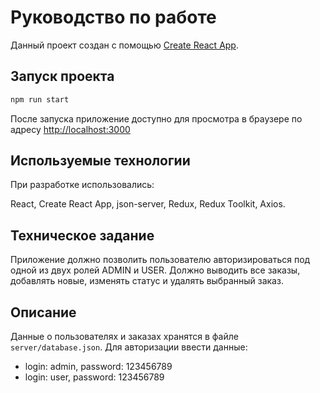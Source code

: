 # Руководство по работе

Данный проект создан с помощью [Create React App](https://github.com/facebook/create-react-app).

## Запуск проекта

```bash
npm run start
```

После запуска приложение доступно для просмотра в браузере по адресу [http://localhost:3000](http://localhost:3000)

## Используемые технологии

При разработке использовались:

React, Create React App, json-server, Redux, Redux Toolkit, Axios.

## Техническое задание

Приложение должно позволить пользователю авторизироваться под одной из двух ролей ADMIN и USER. Должно выводить все заказы, добавлять новые, изменять статус и удалять выбранный заказ.

## Описание 

Данные о пользователях и заказах хранятся в файле `server/database.json`.
Для авторизации ввести данные:
* login: admin, password: 123456789
* login: user, password: 123456789
